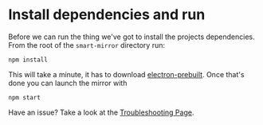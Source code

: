 # Install dependencies and run

Before we can run the thing we've got to install the projects dependencies. From the root of the `smart-mirror` directory run:
```
npm install
```

This will take a minute, it has to download [electron-prebuilt](https://github.com/mafintosh/electron-prebuilt). Once that's done you can launch the mirror with
```
npm start
```

Have an issue? Take a look at the [Troubleshooting Page](troubleshooting.md).